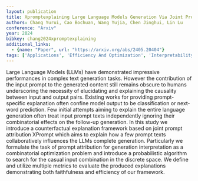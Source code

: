 ```yaml
---
layout: publication
title: Xpromptexplaining Large Language Models Generation Via Joint Prompt Attribution
authors: Chang Yurui, Cao Bochuan, Wang Yujia, Chen Jinghui, Lin Lu
conference: "Arxiv"
year: 2024
bibkey: chang2024xpromptexplaining
additional_links:
  - {name: "Paper", url: "https://arxiv.org/abs/2405.20404"}
tags: ['Applications', 'Efficiency And Optimization', 'Interpretability And Explainability', 'Language Modeling', 'Prompting', 'Reinforcement Learning', 'Tools']
---
```

Large Language Models (LLMs) have demonstrated impressive performances in complex text generation tasks. However the contribution of the input prompt to the generated content still remains obscure to humans underscoring the necessity of elucidating and explaining the causality between input and output pairs. Existing works for providing prompt-specific explanation often confine model output to be classification or next-word prediction. Few initial attempts aiming to explain the entire language generation often treat input prompt texts independently ignoring their combinatorial effects on the follow-up generation. In this study we introduce a counterfactual explanation framework based on joint prompt attribution XPrompt which aims to explain how a few prompt texts collaboratively influences the LLMs complete generation. Particularly we formulate the task of prompt attribution for generation interpretation as a combinatorial optimization problem and introduce a probabilistic algorithm to search for the casual input combination in the discrete space. We define and utilize multiple metrics to evaluate the produced explanations demonstrating both faithfulness and efficiency of our framework.
